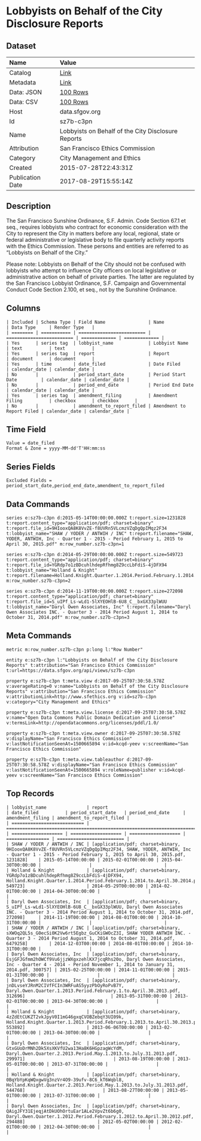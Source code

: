 # Lobbyists on Behalf of the City Disclosure Reports

## Dataset

| Name | Value |
| :--- | :---- |
| Catalog | [Link](https://catalog.data.gov/dataset/lobbyists-on-behalf-of-the-city-disclosure-reports) |
| Metadata | [Link](https://data.sfgov.org/api/views/sz7b-c3pn) |
| Data: JSON | [100 Rows](https://data.sfgov.org/api/views/sz7b-c3pn/rows.json?max_rows=100) |
| Data: CSV | [100 Rows](https://data.sfgov.org/api/views/sz7b-c3pn/rows.csv?max_rows=100) |
| Host | data.sfgov.org |
| Id | sz7b-c3pn |
| Name | Lobbyists on Behalf of the City Disclosure Reports |
| Attribution | San Francisco Ethics Commission |
| Category | City Management and Ethics |
| Created | 2015-07-28T22:43:31Z |
| Publication Date | 2017-08-29T15:55:14Z |

## Description

The San Francisco Sunshine Ordinance, S.F. Admin. Code Section 67.1 et seq., requires lobbyists who contract for economic consideration with the City to represent the City in matters before any local, regional, state or federal administrative or legislative body to file quarterly activity reports with the Ethics Commission. These persons and entities are referred to as “Lobbyists on Behalf of the City.”

Please note: Lobbyists on Behalf of the City should not be confused with lobbyists who attempt to influence City officers on local legislative or administrative action on behalf of private parties. The latter are regulated by the San Francisco Lobbyist Ordinance, S.F. Campaign and Governmental Conduct Code Section 2.100, et seq., not by the Sunshine Ordinance.

## Columns

```ls
| Included | Schema Type | Field Name                | Name                      | Data Type     | Render Type   |
| ======== | =========== | ========================= | ========================= | ============= | ============= |
| Yes      | series tag  | lobbyist_name             | Lobbyist Name             | text          | text          |
| Yes      | series tag  | report                    | Report                    | document      | document      |
| Yes      | time        | date_filed                | Date Filed                | calendar_date | calendar_date |
| No       |             | period_start_date         | Period Start Date         | calendar_date | calendar_date |
| No       |             | period_end_date           | Period End Date           | calendar_date | calendar_date |
| Yes      | series tag  | amendment_filing          | Amendment Filing          | checkbox      | checkbox      |
| No       |             | amendment_to_report_filed | Amendment to Report Filed | calendar_date | calendar_date |
```

## Time Field

```ls
Value = date_filed
Format & Zone = yyyy-MM-dd'T'HH:mm:ss
```

## Series Fields

```ls
Excluded Fields = period_start_date,period_end_date,amendment_to_report_filed
```

## Data Commands

```ls
series e:sz7b-c3pn d:2015-05-14T00:00:00.000Z t:report.size=1231828 t:report.content_type="application/pdf; charset=binary" t:report.file_id=9HIooxQA8K8VvZE-f8UVRn5VLcmzVZqDgQpIMqz2F34 t:lobbyist_name="SHAW / YODER / ANTWIH / INC" t:report.filename="SHAW, YODER, ANTWIH, Inc - Quarter 1 - 2015 - Period February 1, 2015 to April 30, 2015.pdf" m:row_number.sz7b-c3pn=1

series e:sz7b-c3pn d:2014-05-29T00:00:00.000Z t:report.size=549723 t:report.content_type="application/pdf; charset=binary" t:report.file_id=YGRdp7o1zBDcuhlhdepRfhmg8Z9ccLbFdiS-4jDFX94 t:lobbyist_name="Holland & Knight" t:report.filename=Holland.Knight.Quarter.1.2014.Period.February.1.2014.to.April.30.2014.pdf m:row_number.sz7b-c3pn=2

series e:sz7b-c3pn d:2014-11-19T00:00:00.000Z t:report.size=272098 t:report.content_type="application/pdf; charset=binary" t:report.file_id=S_uIPf_Ls-wLd1-5lXYEOHlB-6U8_C__bxGX33plWUU t:lobbyist_name="Daryl Owen Associates, Inc" t:report.filename="Daryl Owen Associates INC. - Quarter 3 - 2014 Period August 1, 2014 to October 31, 2014.pdf" m:row_number.sz7b-c3pn=3
```

## Meta Commands

```ls
metric m:row_number.sz7b-c3pn p:long l:"Row Number"

entity e:sz7b-c3pn l:"Lobbyists on Behalf of the City Disclosure Reports" t:attribution="San Francisco Ethics Commission" t:url=https://data.sfgov.org/api/views/sz7b-c3pn

property e:sz7b-c3pn t:meta.view d:2017-09-25T07:30:58.578Z v:averageRating=0 v:name="Lobbyists on Behalf of the City Disclosure Reports" v:attribution="San Francisco Ethics Commission" v:attributionLink=http://www.sfethics.org v:id=sz7b-c3pn v:category="City Management and Ethics"

property e:sz7b-c3pn t:meta.view.license d:2017-09-25T07:30:58.578Z v:name="Open Data Commons Public Domain Dedication and License" v:termsLink=http://opendatacommons.org/licenses/pddl/1.0/

property e:sz7b-c3pn t:meta.view.owner d:2017-09-25T07:30:58.578Z v:displayName="San Francisco Ethics Commission" v:lastNotificationSeenAt=1500665894 v:id=kcqd-yeev v:screenName="San Francisco Ethics Commission"

property e:sz7b-c3pn t:meta.view.tableauthor d:2017-09-25T07:30:58.578Z v:displayName="San Francisco Ethics Commission" v:lastNotificationSeenAt=1500665894 v:roleName=publisher v:id=kcqd-yeev v:screenName="San Francisco Ethics Commission"
```

## Top Records

```ls
| lobbyist_name               | report                                                                                                                                                                                  | date_filed          | period_start_date   | period_end_date     | amendment_filing | amendment_to_report_filed | 
| =========================== | ======================================================================================================================================================================================= | =================== | =================== | =================== | ================ | ========================= | 
| SHAW / YODER / ANTWIH / INC | [application/pdf; charset=binary, 9HIooxQA8K8VvZE-f8UVRn5VLcmzVZqDgQpIMqz2F34, SHAW, YODER, ANTWIH, Inc - Quarter 1 - 2015 - Period February 1, 2015 to April 30, 2015.pdf, 1231828]    | 2015-05-14T00:00:00 | 2015-02-01T00:00:00 | 2015-04-30T00:00:00 |                  |                           | 
| Holland & Knight            | [application/pdf; charset=binary, YGRdp7o1zBDcuhlhdepRfhmg8Z9ccLbFdiS-4jDFX94, Holland.Knight.Quarter.1.2014.Period.February.1.2014.to.April.30.2014.pdf, 549723]                       | 2014-05-29T00:00:00 | 2014-02-01T00:00:00 | 2014-04-30T00:00:00 |                  |                           | 
| Daryl Owen Associates, Inc  | [application/pdf; charset=binary, S_uIPf_Ls-wLd1-5lXYEOHlB-6U8_C__bxGX33plWUU, Daryl Owen Associates INC. - Quarter 3 - 2014 Period August 1, 2014 to October 31, 2014.pdf, 272098]     | 2014-11-19T00:00:00 | 2014-08-01T00:00:00 | 2014-10-31T00:00:00 |                  |                           | 
| SHAW / YODER / ANTWIH / INC | [application/pdf; charset=binary, sXWOq2QL5s_G0ecSi0K2Vw6rt5Egbz_GuCKiGWOcZ3I, SHAW YODER ANTWIH INC. - Quarter 3 - 2014 Period August 1, 2014 to October 31, 2014.pdf, 6479258]        | 2014-12-03T00:00:00 | 2014-08-01T00:00:00 | 2014-10-31T00:00:00 |                  |                           | 
| Daryl Owen Associates, Inc  | [application/pdf; charset=binary, EsjGFJGfmm2hOWCf9Vu6jjzWXgxzehlKX7jcqRhs20o, Daryl Owen Associates, Inc - Quarter 4 - 2014 - Period November 1, 2014 to January 31, 2014.pdf, 300757] | 2015-02-25T00:00:00 | 2014-11-01T00:00:00 | 2015-01-31T00:00:00 |                  |                           | 
| Daryl Owen Associates, Inc  | [application/pdf; charset=binary, jnDLvseYJRnM2CIVfFCIn3WRFuAS5yyzPbOyRoPvB7Y, Daryl.Owen.Quarter.1.2013.Period.February.1.to.April.30.2013.pdf, 312696]                                | 2013-05-31T00:00:00 | 2013-02-01T00:00:00 | 2013-04-30T00:00:00 |                  |                           | 
| Holland & Knight            | [application/pdf; charset=binary, 4zZdEtCUKZT2vkJpyV0I1mG46gxqCVOBZebqY3UI09k, Holland.Knight.Quarter.1.2013.Period.February.1.2013.to.April.30.2013.pdf, 553892]                       | 2013-06-06T00:00:00 | 2013-02-01T00:00:00 | 2013-04-30T00:00:00 |                  |                           | 
| Daryl Owen Associates, Inc  | [application/pdf; charset=binary, GtxGUoDrMNh2Dk5XsXKVfU2wa13Ha8K6HGpzagWcYdM, Daryl.Owen.Quarter.2.2013.Period.May.1.2013.to.July.31.2013.pdf, 299971]                                 | 2013-08-19T00:00:00 | 2013-05-01T00:00:00 | 2013-07-31T00:00:00 |                  |                           | 
| Holland & Knight            | [application/pdf; charset=binary, 0BqYbYpKqWQxgwVg3nzVr4O9-39ufv-8C6_kT6Wqbl8, Holland.Knight.Quarter.2.2013.Period.May.1.2013.to.July.31.2013.pdf, 544768]                             | 2013-08-27T00:00:00 | 2013-05-01T00:00:00 | 2013-07-31T00:00:00 |                  |                           | 
| Daryl Owen Associates, Inc  | [application/pdf; charset=binary, QAigJFY31EjeqjAtDkUOhOrtuEar1ALe2VpvZt6b6g0, Daryl.Owen.Quarter.1.2012.Period.February.1.2012.to.April.30.2012.pdf, 294488]                           | 2012-05-02T00:00:00 | 2012-02-01T00:00:00 | 2012-04-30T00:00:00 |                  |                           | 
```